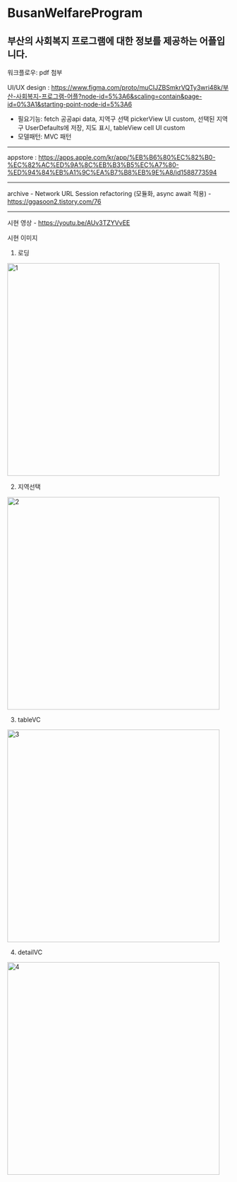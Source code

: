 # BusanWelfareProgram
## 부산의 사회복지 프로그램에 대한 정보를 제공하는 어플입니다.

워크플로우: pdf 첨부

UI/UX design : https://www.figma.com/proto/muCIJZBSmkrVQTy3wri48k/부산-사회복지-프로그램-어플?node-id=5%3A6&scaling=contain&page-id=0%3A1&starting-point-node-id=5%3A6

- 필요기능: fetch 공공api data, 지역구 선택 pickerView UI custom, 선택된 지역구 UserDefaults에 저장, 지도 표시, tableView cell UI custom
- 모델패턴: MVC 패턴

---

appstore : https://apps.apple.com/kr/app/%EB%B6%80%EC%82%B0-%EC%82%AC%ED%9A%8C%EB%B3%B5%EC%A7%80-%ED%94%84%EB%A1%9C%EA%B7%B8%EB%9E%A8/id1588773594

---

archive - Network URL Session refactoring (모듈화, async await 적용) - https://ggasoon2.tistory.com/76

---

시현 영상 - https://youtu.be/AUv3TZYVvEE


시현 이미지

1. 로딩
<img width="481" alt="1" src="https://user-images.githubusercontent.com/37135479/135082644-87d49e78-dc8d-4c5a-b897-0ad377c016e5.png">

2. 지역선택
<img width="481" alt="2" src="https://user-images.githubusercontent.com/37135479/135082766-858dda15-fc5e-4a9a-894e-a897cc67192a.png">

3. tableVC
<img width="481" alt="3" src="https://user-images.githubusercontent.com/37135479/135082862-c97ee26d-aa5f-4cdc-97dd-f2ca47f462d6.png">

4. detailVC
<img width="481" alt="4" src="https://user-images.githubusercontent.com/37135479/135082944-50020e8d-f7a5-4916-a3e2-f22f271c25c2.png">

